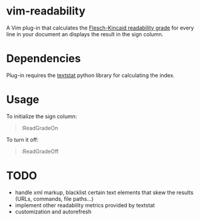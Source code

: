 vim-readability
=================

A Vim plug-in that calculates the [Flesch-Kincaid readability grade](https://en.wikipedia.org/wiki/Flesch%E2%80%93Kincaid_readability_tests) for every line in your document an displays the result in the sign column.

# Dependencies

Plug-in requires the [textstat](<https://pypi.python.org/pypi/textstat/>) python library for calculating the index.

# Usage

To initialize the sign column:

> :ReadGradeOn

To turn it off:

> :ReadGradeOff

# TODO

* handle xml markup, blacklist certain text elements that skew the results (URLs, commands, file paths...)
* implement other readability metrics provided by textstat
* customization and autorefresh
